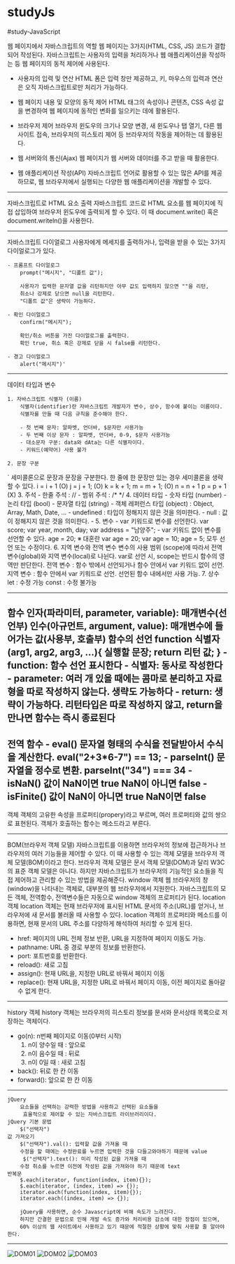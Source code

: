 # studyJs
#study-JavaScript

웹 페이지에서 자바스크립트의 역할
   웹 페이지는 3가지(HTML, CSS, JS) 코드가 결합되어 작성된다.
   자바스크립트는 사용자의 입력을 처리하거나 웹 애플리케이션을 작성하는 등
   웹 페이지의 동적 제어에 사용된다.

   - 사용자의 입력 및 연산
      HTML 폼은 입력 창만 제공하고,
      키, 마우스의 입력과 연산은 오직 자바스크립트로만 처리가 가능하다.

   - 웹 페이지 내용 및 모양의 동적 제어
      HTML 태그의 속성이나 콘텐츠, CSS 속성 값을 변경하여
      웹 페이지에 동적인 변화를 일으키는 데에 활용된다.

   - 브라우저 제어
      브라우저 윈도우의 크기나 모양 변경, 새 윈도우나 탭 열기, 다른 웹 사이트 접속,
      브라우저의 히스토리 제어 등 브라우저의 작동을 제어하는 데 활용된다.

   - 웹 서버와의 통신(Ajax)
      웹 페이지가 웹 서버와 데이터를 주고 받을 때 활용한다.

   - 웹 애플리케이션 작성(API)
      자바스크립트 언어로 활용할 수 있는 많은 API를 제공하므로,
      웹 브라우저에서 실행되는 다양한 웹 애플리케이션을 개발할 수 있다.
      
----------------------------------------------------------------------------------------
      
자바스크립트로 HTML 요소 출력
   자바스크립트 코드로 HTML 요소를 웹 페이지에 직접 삽입하여 브라우저 윈도우에
   출력되게 할 수 있다. 이 때 document.write() 혹은 document.writeln()을 사용한다.
   
----------------------------------------------------------------------------------------
   
자바스크립트 다이얼로그
	사용자에게 메세지를 출력하거나, 입력을 받을 수 있는 3가지 다이얼로그가 있다.

	- 프롬프트 다이얼로그
		prompt("메시지", "디폴트 값");

		사용자가 입력한 문자열 값을 리턴하지만 아무 값도 입력하지 않으면 ""을 리턴,
		취소나 강제로 닫으면 null을 리턴한다.
		"디폴트 값"은 생략이 가능하다.

	- 확인 다이얼로그
		confirm("메시지");

		확인/취소 버튼을 가진 다이얼로그를 출력한다.
		확인 true, 취소 혹은 강제로 닫을 시 false를 리턴한다.

	- 경고 다이얼로그
		alert("메시지")'
    
----------------------------------------------------------------------------------------
    
데이터 타입과 변수

	1. 자바스크립트 식별자 (이름)
		식별자(identifier)란 자바스크립트 개발자가 변수, 상수, 함수에 붙이는 이름이다.
		식별자를 만들 때 다음 규칙을 준수해야 한다.

		- 첫 번째 문자: 알파벳, 언더바, $문자만 사용가능
		- 두 번째 이상 문자 : 알파벳, 언더바, 0-9, $문자 사용가능
		- 대소문자 구분: data와 dAta는 다른 식별자이다.
		- 키워드(예약어) 사용 불가

	2. 문장 구분
`		세미콜론으로 문장과 문장을 구분한다.
		한 줄에 한 문장만 있는 경우 세미콜론을 생략할 수 있다.
		i = i + 1 			(O)
		j = j + 1;			(O)
		k = k + 1; m = m + 1;	(O)
		n = n + 1 p = p + 1 	(X)
	3. 주석
		- 한줄 주석 : //
		- 범위 주석 : /* */
	4. 데이터 타입
		- 숫자 타입 (number)
		- 논리 타입 (bool)
		- 문자열 타입 (string)
		- 객체 레퍼런스 타입 (object) : Object, Array, Math, Date, ...
		- undefined : 타입이 정해지지 않은 것을 의미한다.
		- null : 값이 정해지지 않은 것을 의미한다. -
	5. 변수
		- var  키워드로 변수를 선언한다.
		var score;
		var year, month, day;
		var address = "남양주";
		- var 키워드 없이 변수를 선언할 수 있다.
		age = 20;
		※ 대혼란
		var age = 20;
		var age = 10;
		age = 5;
		모두 선언 또는 수정이다.
	6. 지역 변수와 전역 변수
		변수의 사용 범위 (scope)에 따라서 전역 변수(global)와 지역 변수(local)로 나뉜다.
		var로 선언 시, scope는 반드시 함수의 영역만 판단한다.
		전역 변수 : 함수 밖에서 선언되거나 함수 안에서 var 키워드 없이 선언.
		지역 변수 : 함수 안에서 var 키워드로 선언. 선언된 함수 내에서만 사용 가능.
	7. 상수
		let : 수정 가능
		const : 수정 불가능
    
----------------------------------------------------------------------------------------
함수
	인자(파라미터, parameter, variable): 매개변수(선언부)
	인수(아규먼트, argument, value): 매개변수에 들어가는 값(사용부, 호출부)
함수의 선언
	function 식별자(arg1, arg2, arg3, ...){
		실행할 문장;
		return 리턴 값;
	}
	- function: 함수 선언 표시한다
	- 식별자: 동사로 작성한다
	- parameter: 여러 개 있을 때에는 콤마로 분리하고 자료형을 따로 작성하지 않는다. 생략도 가능하다
	- return: 생략이 가능하다. 리턴타입은 따로 작성하지 않고, return을 만나면 함수는 즉시 종료된다
------------------------------------------------------------------------------------------------
전역 함수
	- eval()
		문자열 형태의 수식을 전달받아서 수식을 계산한다.
		eval("2+3*6-7") == 13;
	- parseInt()
		문자열을 정수로 변환.
		parseInt("34") === 34
	- isNaN()
		값이 NaN이면 true
		NaN이 아니면 false
	- isFinite()
		값이 NaN이 아니면 true
		NaN이면 false
------------------------------------------------------------------------------------------------
객체
	객체의 고유한 속성을 프로퍼티(propery)라고 부르며, 여러 프로퍼티와 값의 쌍으로 표현된다.
	객체가 호출하는 함수는 메소드라고 부른다.
  
  
------------------------------------------------------------------------------------------------
BOM(브라우저 객체 모델)
   자바스크립트를 이용하면 브라우저의 정보에 접근하거나 브라우저의 여러 기능들을 제어할 수 있다.
   이 때 사용할 수 있는 객체 모델을 브라우저 객체 모델(BOM)이라고 한다.
   브라우저 객체 모델은 문서 객체 모델(DOM)과 달리 W3C의 표준 객체 모델은 아니다.
   하지만 자바스크립트가 브라우저의 기능적인 요소들을 직접 제어하고 관리할 수 있는 방법을 제공해준다.
window 객체
   웹 브라우저의 창(window)을 나타내는 객체로, 대부분의 웹 브라우저에서 지원한다.
   자바스크립트의 모든 객체, 전역함수, 전역변수들은 자동으로 window 객체의 프로퍼티가 된다.
location 객체
   location 객체는 현재 브라우저에 표시된 HTML 문서의 주소(URL)를 얻거나,
   브라우저에 새 문서를 불러올 때 사용할 수 있다.
   location 객체의 프로퍼티와 메소드를 이용하면, 
   현재 문서의 URL 주소를 다양하게 해석하여 처리할 수 있게 된다.
   - href: 페이지의 URL 전체 정보 반환, URL을 지정하여 페이지 이동도 가능.
   - pathname: URL 중 경로 부분의 정보를 반환한다.
   - port: 포트번호를 반환한다.
   - reload(): 새로 고침
   - assign(): 현재 URL을, 지정한 URL로 바꿔서 페이지 이동
   - replace(): 현재 URL을, 지정한 URL로 바꿔서 페이지 이동, 이전 페이지로 돌아갈 수 없게 한다.
   
------------------------------------------------------------------------------------------------
history 객체
   history 객체는 브라우저의 히스토리 정보를 문서와 문서상태 목록으로 저장하는 객체이다.
   - go(n): n번째 페이지로 이동(0부터 시작)
      1. n이 양수일 때 : 앞으로
      2. n이 음수일 때 : 뒤로
      3. n이 0일 때 : 새로 고침
   - back(): 뒤로 한 칸 이동
   - forward(): 앞으로 한 칸 이동
   
------------------------------------------------------------------------------------------------
   
	jQuery
   		요소들을 선택하는 강력한 방법을 사용하고 선택된 요소들을
  		 효율적으로 제어할 수 있는 자바스크립트 라이브러리이다.
	jQuery 기본 문법
  	 	$("선택자")
	값 가져오기
  		$("선택자").val(): 입력할 값을 가져올 때
		수정을 할 때에는 수정완료를 누르면 입력한 것을 다들고와야하기 때문에 value
  		 $("선택자").text(): 미리 작성된 값을 가져올 때
 		수정 취소를 누르면 이전에 작성된 값을 가져와야 하기 때문에 text
	반복문
  	 	$.each(iterator, function(index, item){});
   		$.each(iterator, (index, item) => {});
  	 	iterator.each(function(index, item){});
   		iterator.each((index, item) => {});
		
		jQuery를 사용하면, 순수 Javascript에 비해 속도가 느려진다.
		하지만 간결한 문법으로 인해 개발 속도 증가와 처리비용 감소에 대한 장점이 있으며,
		60% 이상의 웹 사이트에서 사용하고 있기 때문에 적절한 상황에 맞춰 사용할 줄 알아야 한다.
----------------------------------------------------------------------------------------------   
![DOM01](https://user-images.githubusercontent.com/122762442/231784368-ef66a222-aced-4ebc-b6ca-6138edc0cc30.jpg)
![DOM02](https://user-images.githubusercontent.com/122762442/231784394-859de372-eb2d-4ef7-89c1-3667135e0cef.jpg)
![DOM03](https://user-images.githubusercontent.com/122762442/231784407-4fb12848-9837-416a-b4fa-0dcb815a3865.jpg)
